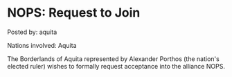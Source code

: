 # NOPS: Request to Join

Posted by: aquita

Nations involved: Aquita

The Borderlands of Aquita represented by Alexander Porthos (the nation's elected ruler) wishes to formally request acceptance into the alliance NOPS.